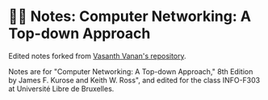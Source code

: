 # ✍🏼 Notes: Computer Networking: A Top-down Approach

Edited notes forked from [Vasanth Vanan's repository](https://github.com/VasanthVanan/computer-networking-top-down-approach-notes).

Notes are for "Computer Networking: A Top-down Approach," 8th Edition by James F. Kurose and Keith W. Ross", and edited for the class INFO-F303 at Université Libre de Bruxelles. 
